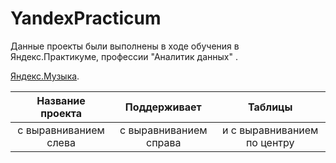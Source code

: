# YandexPracticum
Данные проекты были выполнены в ходе обучения в Яндекс.Практикуме, профессии "Аналитик данных" .

[Яндекс.Музыка](https://github.com/OStonks/portfolio/blob/main/yandex_music_project.ipynb).


| Название проекта             | Поддерживает           | Таблицы                     |
| :---------------------------: | :---------------------------:|:---------------------------:|
| с выравниванием слева | с выравниванием справа | и с выравниванием по центру |
